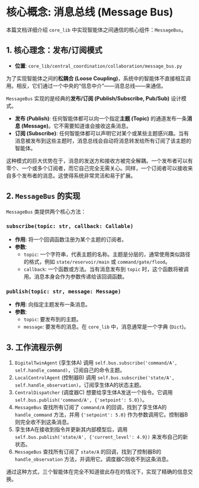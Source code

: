 # 核心概念: 消息总线 (Message Bus)

本篇文档详细介绍 `core_lib` 中实现智能体之间通信的核心组件：`MessageBus`。

## 1. 核心理念：发布/订阅模式

*   **位置**: `core_lib/central_coordination/collaboration/message_bus.py`

为了实现智能体之间的**松耦合 (Loose Coupling)**，系统中的智能体不直接相互调用。相反，它们通过一个中央的“信息中介”——消息总线——来通信。

`MessageBus` 实现的是经典的**发布/订阅 (Publish/Subscribe, Pub/Sub)** 设计模式。

*   **发布 (Publish)**: 任何智能体都可以向一个指定**主题 (Topic)** 的通道发布一条**消息 (Message)**。它不需要知道谁会接收这条消息。
*   **订阅 (Subscribe)**: 任何智能体都可以声明它对某个或某些主题感兴趣。当有消息被发布到这些主题时，消息总线会自动将消息转发给所有订阅了该主题的智能体。

这种模式的巨大优势在于，消息的发送方和接收方被完全解耦。一个发布者可以有零个、一个或多个订阅者，而它自己完全无需关心。同样，一个订阅者可以接收来自多个发布者的消息。这使得系统非常灵活和易于扩展。

## 2. `MessageBus` 的实现

`MessageBus` 类提供两个核心方法：

### `subscribe(topic: str, callback: Callable)`

*   **作用**: 将一个回调函数注册为某个主题的订阅者。
*   **参数**:
    *   `topic`: 一个字符串，代表主题的名称。主题是分层的，通常使用类似路径的格式，例如 `state/reservoir/main` 或 `command/gate/flood`。
    *   `callback`: 一个函数或方法。当有消息发布到 `topic` 时，这个函数将被调用。消息本身会作为参数传递给该回调函数。

### `publish(topic: str, message: Message)`

*   **作用**: 向指定主题发布一条消息。
*   **参数**:
    *   `topic`: 要发布到的主题。
    *   `message`: 要发布的消息。在 `core_lib` 中，消息通常是一个字典 (`Dict`)。

## 3. 工作流程示例

1.  `DigitalTwinAgent` (孪生体A) 调用 `self.bus.subscribe('command/A', self.handle_command)`，订阅自己的命令主题。
2.  `LocalControlAgent` (控制器B) 调用 `self.bus.subscribe('state/A', self.handle_observation)`，订阅孪生体A的状态主题。
3.  `CentralDispatcher` (调度器C) 想要给孪生体A发送一个指令。它调用 `self.bus.publish('command/A', {'setpoint': 5.0})`。
4.  `MessageBus` 查找所有订阅了 `command/A` 的回调，找到了孪生体A的 `handle_command` 方法，并用 `{'setpoint': 5.0}` 作为参数调用它。控制器B则完全收不到这条消息。
5.  孪生体A在接收到指令并更新其内部模型后，调用 `self.bus.publish('state/A', {'current_level': 4.9})` 来发布自己的新状态。
6.  `MessageBus` 查找所有订阅了 `state/A` 的回调，找到了控制器B的 `handle_observation` 方法，并调用它。调度器C则收不到这条消息。

通过这种方式，三个智能体在完全不知道彼此存在的情况下，实现了精确的信息交换。
